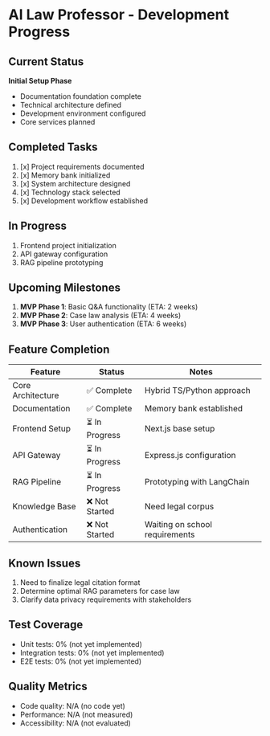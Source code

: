 # AI Law Professor - Development Progress

## Current Status
**Initial Setup Phase**
- Documentation foundation complete
- Technical architecture defined
- Development environment configured
- Core services planned

## Completed Tasks
1. [x] Project requirements documented
2. [x] Memory bank initialized
3. [x] System architecture designed
4. [x] Technology stack selected
5. [x] Development workflow established

## In Progress
1. Frontend project initialization
2. API gateway configuration
3. RAG pipeline prototyping

## Upcoming Milestones
1. **MVP Phase 1**: Basic Q&A functionality (ETA: 2 weeks)
2. **MVP Phase 2**: Case law analysis (ETA: 4 weeks)
3. **MVP Phase 3**: User authentication (ETA: 6 weeks)

## Feature Completion
| Feature               | Status      | Notes                          |
|-----------------------|-------------|--------------------------------|
| Core Architecture     | ✅ Complete | Hybrid TS/Python approach      |
| Documentation         | ✅ Complete | Memory bank established        |
| Frontend Setup        | ⏳ In Progress | Next.js base setup            |
| API Gateway           | ⏳ In Progress | Express.js configuration      |
| RAG Pipeline          | ⏳ In Progress | Prototyping with LangChain    |
| Knowledge Base        | ❌ Not Started | Need legal corpus            |
| Authentication        | ❌ Not Started | Waiting on school requirements|

## Known Issues
1. Need to finalize legal citation format
2. Determine optimal RAG parameters for case law
3. Clarify data privacy requirements with stakeholders

## Test Coverage
- Unit tests: 0% (not yet implemented)
- Integration tests: 0% (not yet implemented)
- E2E tests: 0% (not yet implemented)

## Quality Metrics
- Code quality: N/A (no code yet)
- Performance: N/A (not measured)
- Accessibility: N/A (not evaluated)
